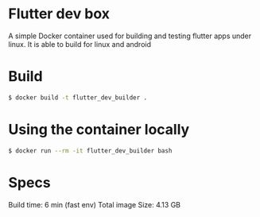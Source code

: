 # Flutter dev box

A simple Docker container used for building and testing flutter apps under linux.
It is able to build for linux and android

# Build
```bash
$ docker build -t flutter_dev_builder .
```

# Using the container locally
```bash
$ docker run --rm -it flutter_dev_builder bash
```

# Specs
Build time: 6 min (fast env)
Total image Size: 4.13 GB